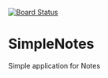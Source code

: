 [![Board Status](https://dev.azure.com/SimplyForPeople/e776c035-38fb-4637-b5e3-cdf8045e1b6b/a1bfe18e-9299-406a-92a7-99adecc238f8/_apis/work/boardbadge/b73b5a3c-2820-4926-a28a-151cfb3e6a08)](https://dev.azure.com/SimplyForPeople/e776c035-38fb-4637-b5e3-cdf8045e1b6b/_boards/board/t/a1bfe18e-9299-406a-92a7-99adecc238f8/Microsoft.RequirementCategory)
# SimpleNotes
Simple application for Notes
